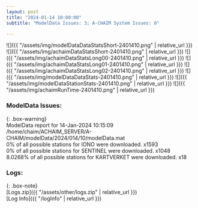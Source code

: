 ```yaml
---
layout: post
title: "2024-01-14 10:00:00"
subtitle: "ModelData Issues: 3; A-CHAIM System Issues: 0"

---
```


![]({{ "/assets/img/modelDataDataStatsShort-2401410.png" | relative_url }})
![]({{ "/assets/img/achaimDataStatsShort-2401410.png" | relative_url }})
![]({{ "/assets/img/achaimDataStatsLong00-2401410.png" | relative_url }})
![]({{ "/assets/img/achaimDataStatsLong01-2401410.png" | relative_url }})
![]({{ "/assets/img/achaimDataStatsLong02-2401410.png" | relative_url }})
![]({{ "/assets/img/modelDataDataStats-2401410.png" | relative_url }})
![]({{ "/assets/img/modelDataStationStats-2401410.png" | relative_url }})
![]({{ "/assets/img/achaimRunTime-2401410.png" | relative_url }})


### ModelData Issues:  
  
{: .box-warning}  
 ModelData report for 14-Jan-2024 10:15:09   
 /home/chaim/ACHAIM_SERVER/A-CHAIM/modelData/2024/014/10/modelData.mat   
 0% of all possible stations for IONO were downloaded. x1593   
 0% of all possible stations for SENTINEL were downloaded. x1048   
 8.0268% of all possible stations for KARTVERKET were downloaded. x18   
  


### Logs:  
  
{: .box-note}  
[Logs.zip]({{ "/assets/other/logs.zip" | relative_url }})  
[Log Info]({{ "/logInfo" | relative_url }})  
